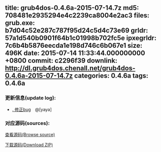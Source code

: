 title: grub4dos-0.4.6a-2015-07-14.7z
md5: 708481e2935294e4c2239ca8004e2ac3
files:
  grub.exe: b7d04c52e287c787f95d24c5d4c73e69
  grldr: 57a1d540b0901f64b1c01998b702fc5e
  ipxegrldr: 7c6b4b5876eecda1e198d746c6b067e1
size: 496K
date: 2015-07-14 11:33:44.000000000 +0800
commit: c2296f39
downlink: http://dl.grub4dos.chenall.net/grub4dos-0.4.6a-2015-07-14.7z
categories: 0.4.6a
tags: 0.4.6a
---


### 更新信息(update log):
  * [﻿. 修正bug](https://github.com/chenall/grub4dos/commit/c2296f39de32ecf9fa8e08af6e94b36c465d0319)　@[yaya]

### 对应源码(sources):
  [查看源码(Browse source)](https://github.com/chenall/grub4dos/tree/c2296f39de32ecf9fa8e08af6e94b36c465d0319)

  [下载源码(Download ZIP)](https://github.com/chenall/grub4dos/archive/c2296f39de32ecf9fa8e08af6e94b36c465d0319.zip)
